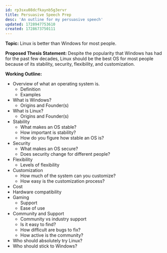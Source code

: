 ```yaml
---
id: rp3sxu08dcfkaynb5g3ervr
title: Persuasive Speech Prep
desc: 'An outline for my persuasive speech'
updated: 1728947753610
created: 1728673750111
---
```

**Topic:** Linux is better than Windows for most people.

**Proposed Thesis Statement:** Despite the popularity that Windows has had for the past few decades, Linux should be the best OS for most people because of its stability, security, flexibility, and customization.

**Working Outline:**

- Overview of what an operating system is.
  - Definition
  - Examples
- What is Windows?
  - Origins and Founder(s)
- What is Linux?
  - Origins and Founder(s)
- Stability
  - What makes an OS stable?
  - How important is stability?
  - How do you figure how stable an OS is?
- Security
  - What makes an OS secure?
  - Does security change for different people?
- Flexibility
  - Levels of flexibility
- Customization
  - How much of the system can you customize?
  - How easy is the customization process?
- Cost
- Hardware compatibility
- Gaming
  - Support
  - Ease of use
- Community and Support
  - Community vs industry support
  - Is it easy to find?
  - How difficult are bugs to fix?
  - How active is the community?
- Who should absolutely try Linux?
- Who should stick to Windows?
